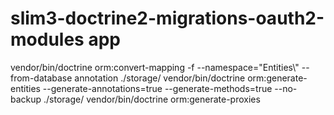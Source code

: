 # slim3-doctrine2-migrations-oauth2-modules app

vendor/bin/doctrine orm:convert-mapping -f --namespace="Entities\\" --from-database annotation ./storage/
vendor/bin/doctrine orm:generate-entities --generate-annotations=true --generate-methods=true --no-backup ./storage/
vendor/bin/doctrine orm:generate-proxies